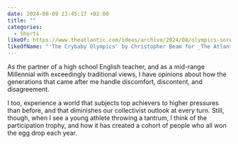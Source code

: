 ```yaml
---
date: 2024-08-09 23:45:17 +02:00
title: ""
categories:
  - Shorts
likeOf: https://www.theatlantic.com/ideas/archive/2024/08/olympics-sore-losers/679390/
likeOfName: "'The Crybaby Olympics' by Christopher Beam for _The Atlantic_"
---
```

As the partner of a high school English teacher, and as a mid-range Millennial with exceedingly traditional views, I have opinions about how the generations that came after me handle discomfort, discontent, and disagreement.

I too, experience a world that subjects top achievers to higher pressures than before, and that diminishes our collectivist outlook at every turn. Still, though, when I see a young athlete throwing a tantrum, I think of the participation trophy, and how it has created a cohort of people who all won the egg drop each year.